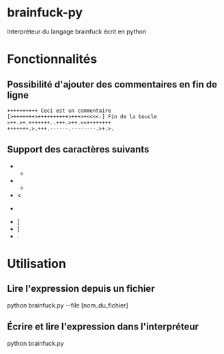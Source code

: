 # brainfuck-py
Interpréteur du langage brainfuck écrit en python
# Fonctionnalités
## Possibilité d'ajouter des commentaires en fin de ligne
```
++++++++++ Ceci est un commentaire
[>+++++++>++++++++++>+++>+<<<<-] Fin de la boucle
>++.>+.+++++++..+++.>++.<<++++++++
+++++++.>.+++.------.--------.>+.>.
```
## Support des caractères suivants
 - +
 - -
 - <
 - >
 - [
 - ]
 - .
# Utilisation
## Lire l'expression depuis un fichier
python brainfuck.py --file [nom_du_fichier]
## Écrire et lire l'expression dans l'interpréteur
python brainfuck.py
